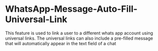 # WhatsApp-Message-Auto-Fill-Universal-Link
This feature is used to link a user to a different whats app account using universal links. The universal links can also include a pre-filled message that will automatically appear in the text field of a chat
